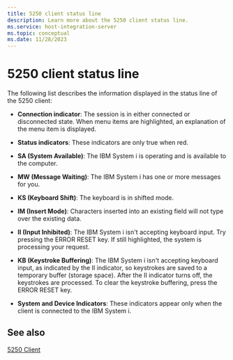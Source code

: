 ```yaml
---
title: 5250 client status line
description: Learn more about the 5250 client status line.
ms.service: host-integration-server
ms.topic: conceptual
ms.date: 11/28/2023
---
```


# 5250 client status line

The following list describes the information displayed in the status line of the 5250 client:

- **Connection indicator**: The session is in either connected or disconnected state. When menu items are highlighted, an explanation of the menu item is displayed.

- **Status indicators**: These indicators are only true when red.

- **SA (System Available)**: The IBM System i is operating and is available to the computer.

- **MW (Message Waiting)**: The IBM System i has one or more messages for you.

- **KS (Keyboard Shift)**: The keyboard is in shifted mode.

- **IM (Insert Mode)**: Characters inserted into an existing field will not type over the existing data.

- **II (Input Inhibited)**: The IBM System i isn't accepting keyboard input. Try pressing the ERROR RESET key. If still highlighted, the system is processing your request.

- **KB (Keystroke Buffering)**: The IBM System i isn't accepting keyboard input, as indicated by the II indicator, so keystrokes are saved to a temporary buffer (storage space). After the II indicator turns off, the keystrokes are processed. To clear the keystroke buffering, press the ERROR RESET key.

- **System and Device Indicators**: These indicators appear only when the client is connected to the IBM System i.

## See also  

[5250 Client](../core/5250-client1.md)
